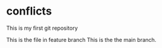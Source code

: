 # conflicts

This is my first git repository

This is the file in feature branch
This is the the main branch.

